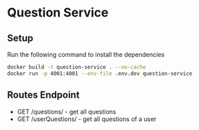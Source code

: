 # Question Service

## Setup

Run the following command to install the dependencies

```bash
docker build -t question-service . --no-cache
docker run -p 4001:4001 --env-file .env.dev question-service
```

## Routes Endpoint

- GET /questions/ - get all questions
- GET /userQuestions/ - get all questions of a user
